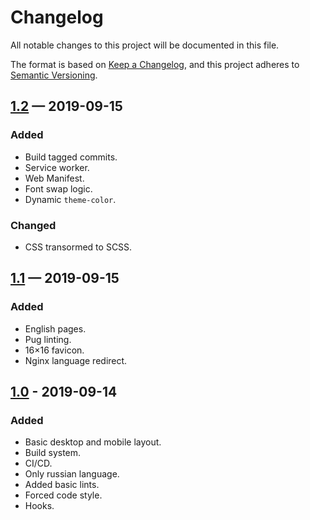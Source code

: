 # Changelog
All notable changes to this project will be documented in this file.

The format is based on [Keep a Changelog](https://keepachangelog.com/en/1.0.0/),
and this project adheres to [Semantic Versioning](https://semver.org/spec/v2.0.0.html).

## [1.2] — 2019-09-15

### Added

- Build tagged commits.
- Service worker.
- Web Manifest.
- Font swap logic.
- Dynamic `theme-color`.

### Changed

- CSS transormed to SCSS.

## [1.1] — 2019-09-15

### Added

- English pages.
- Pug linting.
- 16×16 favicon.
- Nginx language redirect.

## [1.0] - 2019-09-14
### Added
- Basic desktop and mobile layout.
- Build system.
- CI/CD.
- Only russian language.
- Added basic lints.
- Forced code style.
- Hooks.

[1.0]: https://gitlab.com/mishamyrt/myrt.co/tree/v1.1
[1.1]: https://gitlab.com/mishamyrt/myrt.co/tree/v1.0
[1.2]: https://gitlab.com/mishamyrt/myrt.co/tree/v1.2
